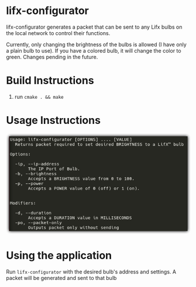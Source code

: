 # lifx-configurator

lifx-configurator generates a packet that can be sent to any Lifx bulbs on the local network to control their functions. 

Currently, only changing the brightness of the bulbs is allowed (I have only a plain bulb to use). If you have a colored bulb, it will change the color to green. Changes pending in the future.

# Build Instructions

1. run `cmake . && make`

# Usage Instructions
![instructions](https://raw.githubusercontent.com/JohnCiubuc/lifx-configurator/master/Images/usage.png)

# Using the application 

Run `lifx-configurator` with the desired bulb's address and settings. A packet will be generated and sent to that bulb
